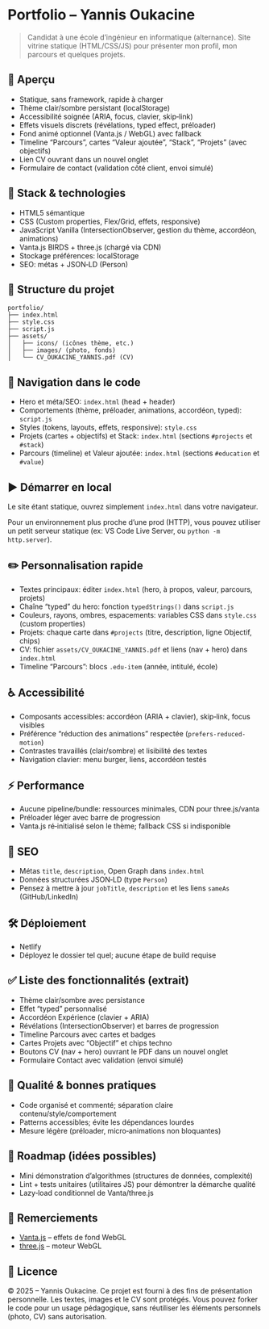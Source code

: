# Portfolio – Yannis Oukacine

> Candidat à une école d’ingénieur en informatique (alternance). Site vitrine statique (HTML/CSS/JS) pour présenter mon profil, mon parcours et quelques projets.


## 🚀 Aperçu

- Statique, sans framework, rapide à charger
- Thème clair/sombre persistant (localStorage)
- Accessibilité soignée (ARIA, focus, clavier, skip‑link)
- Effets visuels discrets (révélations, typed effect, préloader)
- Fond animé optionnel (Vanta.js / WebGL) avec fallback
- Timeline “Parcours”, cartes “Valeur ajoutée”, “Stack”, “Projets” (avec objectifs)
- Lien CV ouvrant dans un nouvel onglet
- Formulaire de contact (validation côté client, envoi simulé)


## 🧰 Stack & technologies

- HTML5 sémantique
- CSS (Custom properties, Flex/Grid, effets, responsive)
- JavaScript Vanilla (IntersectionObserver, gestion du thème, accordéon, animations)
- Vanta.js BIRDS + three.js (chargé via CDN)
- Stockage préférences: localStorage
- SEO: métas + JSON‑LD (Person)


## 📁 Structure du projet

```
portfolio/
├── index.html
├── style.css
├── script.js
├── assets/
│   ├── icons/ (icônes thème, etc.)
│   ├── images/ (photo, fonds)
│   └── CV_OUKACINE_YANNIS.pdf (CV)
```


## 🧭 Navigation dans le code

- Hero et méta/SEO: `index.html` (head + header)
- Comportements (thème, préloader, animations, accordéon, typed): `script.js`
- Styles (tokens, layouts, effets, responsive): `style.css`
- Projets (cartes + objectifs) et Stack: `index.html` (sections `#projects` et `#stack`)
- Parcours (timeline) et Valeur ajoutée: `index.html` (sections `#education` et `#value`)


## ▶️ Démarrer en local

Le site étant statique, ouvrez simplement `index.html` dans votre navigateur.

Pour un environnement plus proche d’une prod (HTTP), vous pouvez utiliser un petit serveur statique (ex: VS Code Live Server, ou `python -m http.server`).


## ✏️ Personnalisation rapide

- Textes principaux: éditer `index.html` (hero, à propos, valeur, parcours, projets)
- Chaîne “typed” du hero: fonction `typedStrings()` dans `script.js`
- Couleurs, rayons, ombres, espacements: variables CSS dans `style.css` (custom properties)
- Projets: chaque carte dans `#projects` (titre, description, ligne Objectif, chips)
- CV: fichier `assets/CV_OUKACINE_YANNIS.pdf` et liens (nav + hero) dans `index.html`
- Timeline “Parcours”: blocs `.edu-item` (année, intitulé, école)


## ♿ Accessibilité

- Composants accessibles: accordéon (ARIA + clavier), skip‑link, focus visibles
- Préférence “réduction des animations” respectée (`prefers-reduced-motion`)
- Contrastes travaillés (clair/sombre) et lisibilité des textes
- Navigation clavier: menu burger, liens, accordéon testés


## ⚡ Performance

- Aucune pipeline/bundle: ressources minimales, CDN pour three.js/vanta
- Préloader léger avec barre de progression
- Vanta.js ré‑initialisé selon le thème; fallback CSS si indisponible


## 🔎 SEO

- Métas `title`, `description`, Open Graph dans `index.html`
- Données structurées JSON‑LD (type `Person`)
- Pensez à mettre à jour `jobTitle`, `description` et les liens `sameAs` (GitHub/LinkedIn)


## 🛠️ Déploiement

- Netlify
- Déployez le dossier tel quel; aucune étape de build requise


## ✅ Liste des fonctionnalités (extrait)

- Thème clair/sombre avec persistance
- Effet “typed” personnalisé
- Accordéon Expérience (clavier + ARIA)
- Révélations (IntersectionObserver) et barres de progression
- Timeline Parcours avec cartes et badges
- Cartes Projets avec “Objectif” et chips techno
- Boutons CV (nav + hero) ouvrant le PDF dans un nouvel onglet
- Formulaire Contact avec validation (envoi simulé)


## 🧪 Qualité & bonnes pratiques

- Code organisé et commenté; séparation claire contenu/style/comportement
- Patterns accessibles; évite les dépendances lourdes
- Mesure légère (préloader, micro‑animations non bloquantes)


## 🔧 Roadmap (idées possibles)

- Mini démonstration d’algorithmes (structures de données, complexité)
- Lint + tests unitaires (utilitaires JS) pour démontrer la démarche qualité
- Lazy‑load conditionnel de Vanta/three.js


## 🙏 Remerciements

- [Vanta.js](https://www.vantajs.com/) – effets de fond WebGL
- [three.js](https://threejs.org/) – moteur WebGL


## 📄 Licence

© 2025 – Yannis Oukacine. Ce projet est fourni à des fins de présentation personnelle. Les textes, images et le CV sont protégés. Vous pouvez forker le code pour un usage pédagogique, sans réutiliser les éléments personnels (photo, CV) sans autorisation.

